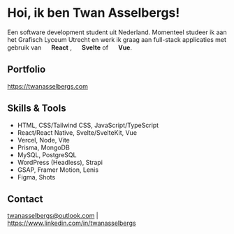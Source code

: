 # Hoi, ik ben Twan Asselbergs!


Een software development student uit Nederland. Momenteel studeer ik aan het Grafisch Lyceum Utrecht en werk ik graag aan full-stack applicaties met gebruik van <img src="https://cdn.jsdelivr.net/gh/devicons/devicon/icons/react/react-original.svg" width="15" height="15"/> **React** , <img src="https://cdn.jsdelivr.net/gh/devicons/devicon/icons/svelte/svelte-original.svg" width="15" height="15"/> **Svelte** of <img src="https://cdn.jsdelivr.net/gh/devicons/devicon/icons/vuejs/vuejs-original.svg" width="15" height="15"/> **Vue**.


## Portfolio

https://twanasselbergs.com


## Skills & Tools
- HTML, CSS/Tailwind CSS, JavaScript/TypeScript
- React/React Native, Svelte/SvelteKit, Vue
- Vercel, Node, Vite
- Prisma, MongoDB
- MySQL, PostgreSQL
- WordPress (Headless), Strapi
- GSAP, Framer Motion, Lenis
- Figma, Shots


## Contact

twanasselbergs@outlook.com | https://www.linkedin.com/in/twanasselbergs
